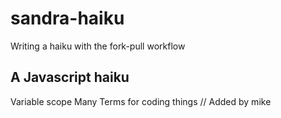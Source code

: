 sandra-haiku
============

Writing a haiku with the fork-pull workflow

## A Javascript haiku

Variable scope
Many Terms for coding things   //  Added by mike
